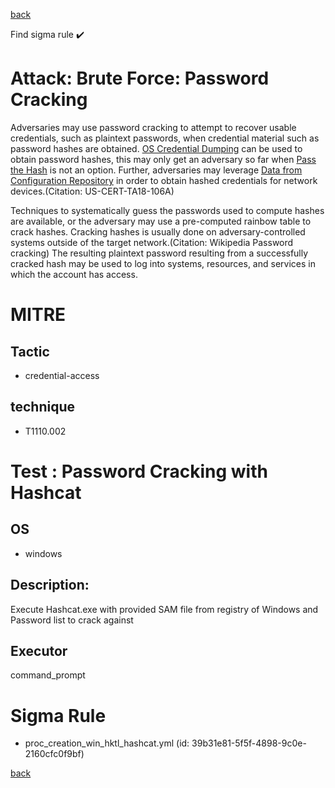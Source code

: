 
[back](../index.md)

Find sigma rule :heavy_check_mark: 

# Attack: Brute Force: Password Cracking 

Adversaries may use password cracking to attempt to recover usable credentials, such as plaintext passwords, when credential material such as password hashes are obtained. [OS Credential Dumping](https://attack.mitre.org/techniques/T1003) can be used to obtain password hashes, this may only get an adversary so far when [Pass the Hash](https://attack.mitre.org/techniques/T1550/002) is not an option. Further,  adversaries may leverage [Data from Configuration Repository](https://attack.mitre.org/techniques/T1602) in order to obtain hashed credentials for network devices.(Citation: US-CERT-TA18-106A) 

Techniques to systematically guess the passwords used to compute hashes are available, or the adversary may use a pre-computed rainbow table to crack hashes. Cracking hashes is usually done on adversary-controlled systems outside of the target network.(Citation: Wikipedia Password cracking) The resulting plaintext password resulting from a successfully cracked hash may be used to log into systems, resources, and services in which the account has access.

# MITRE
## Tactic
  - credential-access


## technique
  - T1110.002


# Test : Password Cracking with Hashcat
## OS
  - windows


## Description:
Execute Hashcat.exe with provided SAM file from registry of Windows and Password list to crack against

## Executor
command_prompt

# Sigma Rule
 - proc_creation_win_hktl_hashcat.yml (id: 39b31e81-5f5f-4898-9c0e-2160cfc0f9bf)



[back](../index.md)
